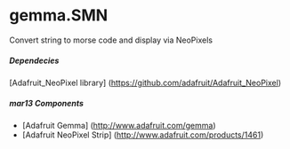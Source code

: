 # gemma.SMN
Convert string to morse code and display via NeoPixels


##### Dependecies

[Adafruit_NeoPixel library] (https://github.com/adafruit/Adafruit_NeoPixel)

##### mar13 Components
- [Adafruit Gemma] (http://www.adafruit.com/gemma) 
- [Adafruit NeoPixel Strip] (http://www.adafruit.com/products/1461)
